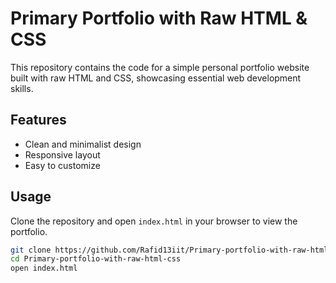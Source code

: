 # Primary Portfolio with Raw HTML & CSS

This repository contains the code for a simple personal portfolio website built with raw HTML and CSS, showcasing essential web development skills.

## Features

- Clean and minimalist design
- Responsive layout
- Easy to customize

## Usage

Clone the repository and open `index.html` in your browser to view the portfolio.

```sh
git clone https://github.com/Rafid13iit/Primary-portfolio-with-raw-html-css.git
cd Primary-portfolio-with-raw-html-css
open index.html
